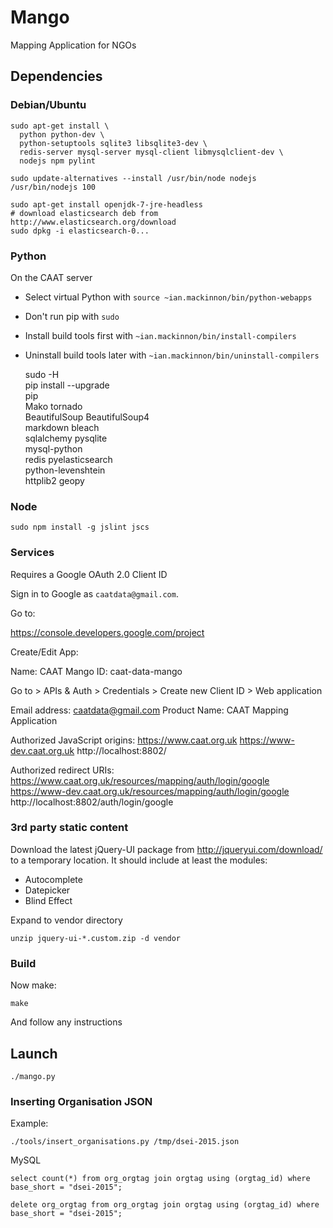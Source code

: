 # Mango

Mapping Application for NGOs


## Dependencies


### Debian/Ubuntu

    sudo apt-get install \
      python python-dev \
      python-setuptools sqlite3 libsqlite3-dev \
      redis-server mysql-server mysql-client libmysqlclient-dev \
      nodejs npm pylint
      
    sudo update-alternatives --install /usr/bin/node nodejs /usr/bin/nodejs 100

    sudo apt-get install openjdk-7-jre-headless
    # download elasticsearch deb from http://www.elasticsearch.org/download
    sudo dpkg -i elasticsearch-0...

    
### Python

On the CAAT server

-   Select virtual Python with `source ~ian.mackinnon/bin/python-webapps`
-   Don't run pip with `sudo`
-   Install build tools first with `~ian.mackinnon/bin/install-compilers`
-   Uninstall build tools later with `~ian.mackinnon/bin/uninstall-compilers`

    sudo -H \
      pip install --upgrade \
      pip \
      Mako tornado \
      BeautifulSoup BeautifulSoup4 \
      markdown bleach \
      sqlalchemy pysqlite \
      mysql-python \
      redis pyelasticsearch \
      python-levenshtein \
      httplib2 geopy


### Node

    sudo npm install -g jslint jscs


### Services

Requires a Google OAuth 2.0 Client ID

Sign in to Google as `caatdata@gmail.com`.

Go to:

https://console.developers.google.com/project

Create/Edit App:

Name: CAAT Mango
ID: caat-data-mango

Go to > APIs & Auth > Credentials > Create new Client ID > Web application

Email address: caatdata@gmail.com
Product Name: CAAT Mapping Application

Authorized JavaScript origins:
    https://www.caat.org.uk
    https://www-dev.caat.org.uk
    http://localhost:8802/

Authorized redirect URIs:
    https://www.caat.org.uk/resources/mapping/auth/login/google
    https://www-dev.caat.org.uk/resources/mapping/auth/login/google
    http://localhost:8802/auth/login/google


### 3rd party static content

Download the latest jQuery-UI package from <http://jqueryui.com/download/> to a temporary location. It should include at least the modules:

-   Autocomplete
-   Datepicker
-   Blind Effect
    
Expand to vendor directory
    
    unzip jquery-ui-*.custom.zip -d vendor


### Build

Now make:

    make

And follow any instructions


## Launch

    ./mango.py


### Inserting Organisation JSON

Example:

    ./tools/insert_organisations.py /tmp/dsei-2015.json

MySQL

    select count(*) from org_orgtag join orgtag using (orgtag_id) where base_short = "dsei-2015";

    delete org_orgtag from org_orgtag join orgtag using (orgtag_id) where base_short = "dsei-2015";

    
